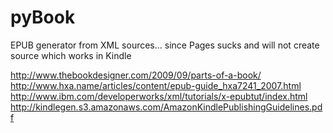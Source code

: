 pyBook
======

EPUB generator from XML sources... since Pages sucks and will not
create source which works in Kindle

http://www.thebookdesigner.com/2009/09/parts-of-a-book/
http://www.hxa.name/articles/content/epub-guide_hxa7241_2007.html
http://www.ibm.com/developerworks/xml/tutorials/x-epubtut/index.html
http://kindlegen.s3.amazonaws.com/AmazonKindlePublishingGuidelines.pdf
